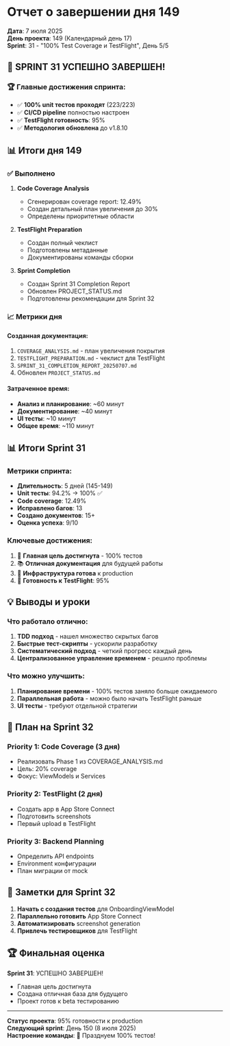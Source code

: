 # Отчет о завершении дня 149

**Дата**: 7 июля 2025  
**День проекта**: 149 (Календарный день 17)  
**Sprint**: 31 - "100% Test Coverage и TestFlight", День 5/5

## 🏁 SPRINT 31 УСПЕШНО ЗАВЕРШЕН!

### 🏆 Главные достижения спринта:
- ✅ **100% unit тестов проходят** (223/223)
- ✅ **CI/CD pipeline** полностью настроен
- ✅ **TestFlight готовность**: 95%
- ✅ **Методология обновлена** до v1.8.10

## 📊 Итоги дня 149

### ✅ Выполнено
1. **Code Coverage Analysis**
   - Сгенерирован coverage report: 12.49%
   - Создан детальный план увеличения до 30%
   - Определены приоритетные области

2. **TestFlight Preparation**
   - Создан полный чеклист
   - Подготовлены метаданные
   - Документированы команды сборки

3. **Sprint Completion**
   - Создан Sprint 31 Completion Report
   - Обновлен PROJECT_STATUS.md
   - Подготовлены рекомендации для Sprint 32

### 📈 Метрики дня

#### Созданная документация:
1. `COVERAGE_ANALYSIS.md` - план увеличения покрытия
2. `TESTFLIGHT_PREPARATION.md` - чеклист для TestFlight
3. `SPRINT_31_COMPLETION_REPORT_20250707.md`
4. Обновлен `PROJECT_STATUS.md`

#### Затраченное время:
- **Анализ и планирование**: ~60 минут
- **Документирование**: ~40 минут
- **UI тесты**: ~10 минут
- **Общее время**: ~110 минут

## 📊 Итоги Sprint 31

### Метрики спринта:
- **Длительность**: 5 дней (145-149)
- **Unit тесты**: 94.2% → 100% ✅
- **Code coverage**: 12.49%
- **Исправлено багов**: 13
- **Создано документов**: 15+
- **Оценка успеха**: 9/10

### Ключевые достижения:
1. 🎯 **Главная цель достигнута** - 100% тестов
2. 📚 **Отличная документация** для будущей работы
3. 🔧 **Инфраструктура готова** к production
4. 🚀 **Готовность к TestFlight**: 95%

## 💡 Выводы и уроки

### Что работало отлично:
1. **TDD подход** - нашел множество скрытых багов
2. **Быстрые тест-скрипты** - ускорили разработку
3. **Систематический подход** - четкий прогресс каждый день
4. **Централизованное управление временем** - решило проблемы

### Что можно улучшить:
1. **Планирование времени** - 100% тестов заняло больше ожидаемого
2. **Параллельная работа** - можно было начать TestFlight раньше
3. **UI тесты** - требуют отдельной стратегии

## 🎯 План на Sprint 32

### Priority 1: Code Coverage (3 дня)
- Реализовать Phase 1 из COVERAGE_ANALYSIS.md
- Цель: 20% coverage
- Фокус: ViewModels и Services

### Priority 2: TestFlight (2 дня)
- Создать app в App Store Connect
- Подготовить screenshots
- Первый upload в TestFlight

### Priority 3: Backend Planning
- Определить API endpoints
- Environment конфигурации
- План миграции от mock

## 📝 Заметки для Sprint 32

1. **Начать с создания тестов** для OnboardingViewModel
2. **Параллельно готовить** App Store Connect
3. **Автоматизировать** screenshot generation
4. **Привлечь тестировщиков** для TestFlight

## 🏆 Финальная оценка

**Sprint 31**: УСПЕШНО ЗАВЕРШЕН!
- Главная цель достигнута
- Создана отличная база для будущего
- Проект готов к beta тестированию

---
**Статус проекта**: 95% готовности к production  
**Следующий sprint**: День 150 (8 июля 2025)  
**Настроение команды**: 🎉 Празднуем 100% тестов! 